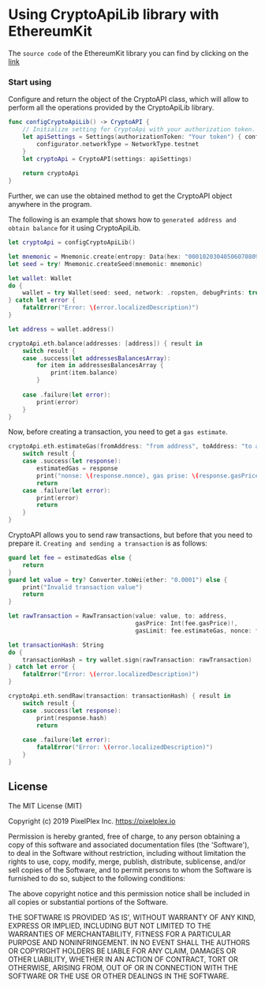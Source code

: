 # Using CryptoApiLib library with EthereumKit

The `source code` of the EthereumKit library you can find  by clicking on the [link](https://github.com/D-Technologies/EthereumKit)

### Start using

Сonfigure and return the object of the CryptoAPI class, which will allow to perform all the operations provided by the CryptoApiLib library.
```swift
func configCryptoApiLib() -> CryptoAPI {
    // Initialize setting for CryptoApi with your authorization token.
    let apiSettings = Settings(authorizationToken: "Your token") { configurator in
        configurator.networkType = NetworkType.testnet
    }
    let cryptoApi = CryptoAPI(settings: apiSettings)
    
    return cryptoApi
}
```
Further, we can use the obtained method to get the CryptoAPI object anywhere in the program.

The following is an example that shows how to `generated address and obtain balance` for it using CryptoApiLib.
```swift
let cryptoApi = configCryptoApiLib()

let mnemonic = Mnemonic.create(entropy: Data(hex: "000102030405060708090a0b0c0d0e0f"))
let seed = try! Mnemonic.createSeed(mnemonic: mnemonic)

let wallet: Wallet
do {
    wallet = try Wallet(seed: seed, network: .ropsten, debugPrints: true)
} catch let error {
    fatalError("Error: \(error.localizedDescription)")
}

let address = wallet.address()

cryptoApi.eth.balance(addresses: [address]) { result in
    switch result {
    case .success(let addressesBalancesArray):
        for item in addressesBalancesArray {
            print(item.balance)
        }
        
    case .failure(let error):
        print(error)
    }
}
```

Now, before creating a transaction, you need to get a `gas estimate`.
```swift
cryptoApi.eth.estimateGas(fromAddress: "from address", toAddress: "to address", data: "", value: "value") { result in
    switch result {
    case .success(let response):
        estimatedGas = response
        print("nonse: \(response.nonce), gas prise: \(response.gasPrice), estimate: \(response.estimateGas).")
        return
    case .failure(let error):
        print(error)
        return
    }
}
```

CryptoAPI allows you to send raw transactions, but before that you need to prepare it.
`Creating and sending a transaction` is as follows:
```swift
guard let fee = estimatedGas else {
    return
}
guard let value = try? Converter.toWei(ether: "0.0001") else {
    print("Invalid transaction value")
    return
}

let rawTransaction = RawTransaction(value: value, to: address, 
                                    gasPrice: Int(fee.gasPrice)!, 
                                    gasLimit: fee.estimateGas, nonce: fee.nonce)

let transactionHash: String
do {
    transactionHash = try wallet.sign(rawTransaction: rawTransaction)
} catch let error {
    fatalError("Error: \(error.localizedDescription)")
}

cryptoApi.eth.sendRaw(transaction: transactionHash) { result in
    switch result {
    case .success(let response):
        print(response.hash)
        return
        
    case .failure(let error):
        fatalError("Error: \(error.localizedDescription)")
    }
}
```


## License

The MIT License (MIT)

Copyright (c) 2019 PixelPlex Inc. <https://pixelplex.io>

Permission is hereby granted, free of charge, to any person obtaining
a copy of this software and associated documentation files (the
'Software'), to deal in the Software without restriction, including
without limitation the rights to use, copy, modify, merge, publish,
distribute, sublicense, and/or sell copies of the Software, and to
permit persons to whom the Software is furnished to do so, subject to
the following conditions:

The above copyright notice and this permission notice shall be
included in all copies or substantial portions of the Software.

THE SOFTWARE IS PROVIDED 'AS IS', WITHOUT WARRANTY OF ANY KIND,
EXPRESS OR IMPLIED, INCLUDING BUT NOT LIMITED TO THE WARRANTIES OF
MERCHANTABILITY, FITNESS FOR A PARTICULAR PURPOSE AND NONINFRINGEMENT.
IN NO EVENT SHALL THE AUTHORS OR COPYRIGHT HOLDERS BE LIABLE FOR ANY
CLAIM, DAMAGES OR OTHER LIABILITY, WHETHER IN AN ACTION OF CONTRACT,
TORT OR OTHERWISE, ARISING FROM, OUT OF OR IN CONNECTION WITH THE
SOFTWARE OR THE USE OR OTHER DEALINGS IN THE SOFTWARE.
